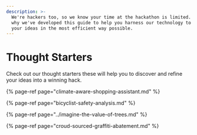 ```yaml
---
description: >-
  We're hackers too, so we know your time at the hackathon is limited. That's
  why we've developed this guide to help you harness our technology to realize
  your ideas in the most efficient way possible.
---
```


# Thought Starters

Check out our thought starters these will help you to discover and refine your ideas into a winning hack.

{% page-ref page="climate-aware-shopping-assistant.md" %}

{% page-ref page="bicyclist-safety-analysis.md" %}

{% page-ref page="../imagine-the-value-of-trees.md" %}

{% page-ref page="croud-sourced-graffiti-abatement.md" %}

